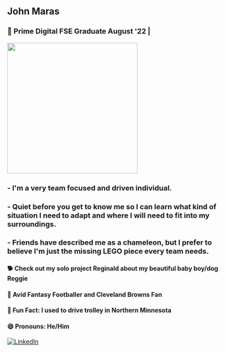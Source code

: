 ## John Maras
### 📝 Prime Digital FSE Graduate August '22 | 
<img src="https://i.imgur.com/cX68s7X.gif" height="300" />

### - I'm a very team focused and driven individual. 
### - Quiet before you get to know me so I can learn what kind of situation I need to adapt and where I will need to fit into my surroundings.
### - Friends have described me as a chameleon, but I prefer to believe I'm just the missing LEGO piece every team needs. 

#### 🐕 Check out my solo project Reginald about my beautiful baby boy/dog Reggie
#### 🏉 Avid Fantasy Footballer and Cleveland Browns Fan
#### 🚋 Fun Fact: I used to drive trolley in Northern Minnesota
#### 😄 Pronouns: He/Him
[![LinkedIn](https://img.shields.io/badge/-LinkedIn-blue?style=for-the-badge&logo=linkedin)](https://www.linkedin.com/in/john-maras-79298a10b/)
<!--


Here are some ideas to get you started:

- 🔭 I’m currently working on ...
- 🌱 I’m currently learning ...
- 👯 I’m looking to collaborate on ...
- 🤔 I’m looking for help with ...
- 💬 Ask me about ...
- 📫 How to reach me: ...
- 😄 Pronouns: ...
- ⚡ Fun fact: ...
-->
